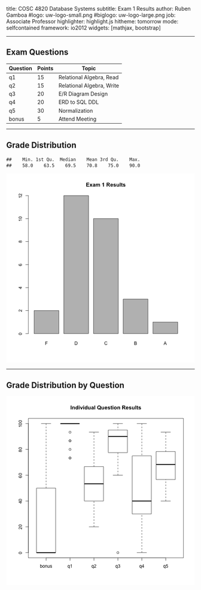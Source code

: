 title:        COSC 4820 Database Systems
subtitle:     Exam 1 Results
author:       Ruben Gamboa
#logo:         uw-logo-small.png
#biglogo:      uw-logo-large.png
job:          Associate Professor
highlighter:  highlight.js
hitheme:      tomorrow
mode:         selfcontained
framework:    io2012
widgets:      [mathjax, bootstrap]

---

<style>
.title-slide {
     background-color: #EDE0CF; /* CBE7A5; #EDE0CF; ; #CA9F9D*/
     background-image: url(assets/img/uw-logo-large.png);
     background-repeat: no-repeat;
     background-position: center top;
   }
</style>


## Exam Questions

Question   | Points | Topic
-----------|--------|-----------------------------------
q1         |     15 | Relational Algebra, Read
q2         |     15 | Relational Algebra, Write
q3         |     20 | E/R Diagram Design
q4         |     20 | ERD to SQL DDL
q5         |     30 | Normalization
bonus      |      5 | Attend Meeting

---

## Grade Distribution


```
##    Min. 1st Qu.  Median    Mean 3rd Qu.    Max. 
##    58.0    63.5    69.5    70.8    75.0    90.0
```

![plot of chunk exam1_grades](assets/fig/exam1_grades.png) 

---

## Grade Distribution by Question

![plot of chunk exam1_questions](assets/fig/exam1_questions.png) 
